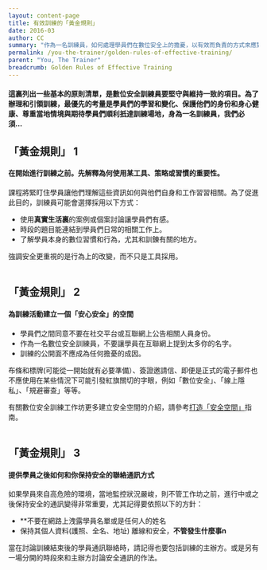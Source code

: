 ```yaml
---
layout: content-page
title: 有效訓練的「黃金規則」
date: 2016-03
author: CC
summary: "作為一名訓練員，如何處理學員們在數位安全上的擔憂，以有效而負責的方式來應對這些難題和現實呢?"
permalink: /you-the-trainer/golden-rules-of-effective-training/
parent: "You, The Trainer"
breadcrumb: Golden Rules of Effective Training
---
```

#### 這裏列出一些基本的原則清單，是數位安全訓練員要堅守與維持一致的項目。為了辦理和引領訓練，最優先的考量是學員們的學習和變化、保護他們的身份和身心健康、尊重當地情境與期待學員們順利扺達訓練場地，身為一名訓練員，我們必須...

## 「黃金規則」 1

#### 在開始進行訓練之前。先解釋為何使用某工具、策略或習慣的重要性。
課程將緊盯住學員讓他們理解這些資訊如何與他們自身和工作習習相關。為了促進此目的，訓練員可能會選擇採用以下方式：
- 使用**真實生活裏**的案例或個案討論讓學員們有感。 
- 時段的題目能連結到學員們日常的相關工作上。
- 了解學員本身的數位習慣和行為，尤其和訓錬有關的地方。

強調安全更重視的是行為上的改變，而不只是工具採用。
<br><br>

## 「黃金規則」 2

#### 為訓練活動建立一個「安心安全」的空間
- 學員們之間同意不要在社交平台或互聯網上公告相關人員身份。
- 作為一名數位安全訓練員，不要讓學員在互聯網上提到太多你的名字。
- 訓練的公開面不應成為任何擔憂的成因。

布條和標牌(可能從一開始就有必要準備）、簽證邀請信、即便是正式的電子郵件也不應使用在某些情況下可能引發紅旗關切的字眼，例如「數位安全」、「線上隱私」、「規避審查」等等。

有關數位安全訓練工作坊更多建立安全空間的介紹，請參考[打造「安全空間」](/level-up/before-an-event/creating-safe-spaces/)指南。
<br><br>

## 「黃金規則」 3

#### 提供學員之後如何和你保持安全的聯絡通訊方式
如果學員來自高危險的環境，當地監控狀況嚴峻，則不管工作坊之前，進行中或之後保持安全的通訊變得非常重要，尤其記得要依照以下的方針：　
- **不要在網路上洩露學員名單或是任何人的姓名
- 保持其個人資料(護照、全名、地址) 離線和安全，**不管發生什麼事n**

當在討論訓練結束後的學員通訊聯絡時，請記得也要包括訓練的主辦方。或是另有一場分開的時段來和主辦方討論安全通訊的作法。　
<br><br>

